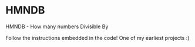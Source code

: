 # HMNDB
HMNDB - How many numbers Divisible By

Follow the instructions embedded in the code! One of my earliest projects :) 
